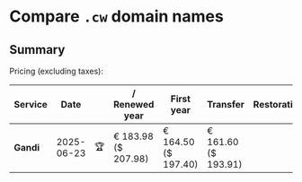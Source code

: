 # Compare `.cw` domain names

## Summary

Pricing (excluding taxes):

| Service | Date |  | / Renewed year | First year | Transfer | Restoration |
|--|--|--|--|--|--|--|
| **Gandi** | 2025-06-23 | 🏆 | € 183.98<br>($ 207.98) | € 164.50<br>($ 197.40) | € 161.60<br>($ 193.91) |  |
